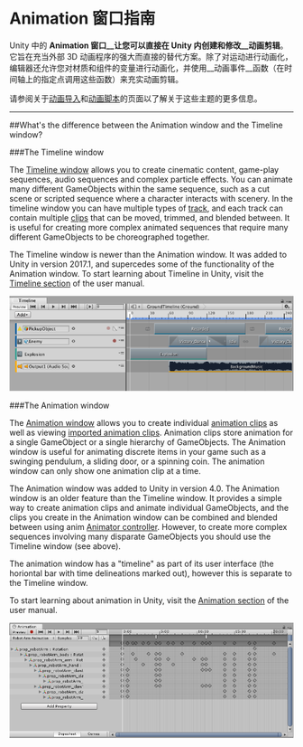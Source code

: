 Animation 窗口指南
=============================


Unity 中的 __Animation 窗口__让您可以直接在 Unity 内创建和修改__动画剪辑__。它旨在充当外部 3D 动画程序的强大而直接的替代方案。除了对运动进行动画化，编辑器还允许您对材质和组件的变量进行动画化，并使用__动画事件__函数（在时间轴上的指定点调用这些函数）来充实动画剪辑。

请参阅关于[动画导入](AnimationsImport.html)和[动画脚本](AnimationScripting.html)的页面以了解关于这些主题的更多信息。

---

##What's the difference between the Animation window and the Timeline window?


###The Timeline window

The [Timeline window](TimelineEditorWindow.html) allows you to create cinematic content, game-play sequences, audio sequences and complex particle effects. You can animate many different GameObjects within the same sequence, such as a cut scene or scripted sequence where a character interacts with scenery. In the timeline window you can have multiple types of [track](TimelineTrackList.html), and each track can contain multiple [clips](TimelineClipsView.html) that can be moved, trimmed, and blended between. It is useful for creating more complex animated sequences that require many different GameObjects to be choreographed together.

The Timeline window is newer than the Animation window. It was added to Unity in version 2017.1, and supercedes some of the functionality of the Animation window. To start learning about Timeline in Unity, visit the [Timeline section](TimelineSection.html) of the user manual.

![The Timeline window, showing many different types of clips arranged in the same sequence](../uploads/Main/timeline_cinematic_example.png)

###The Animation window

The [Animation window](AnimationEditorGuide.html) allows you to create individual [animation clips](animeditor-CreatingANewAnimationClip.html) as well as viewing [imported animation clips](AnimationsImport.html). Animation clips store animation for a single GameObject or a single hierarchy of GameObjects. The Animation window is useful for animating discrete items in your game such as a swinging pendulum, a sliding door, or a spinning coin. The animation window can only show one animation clip at a time.

The Animation window was added to Unity in version 4.0. The Animation window is an older feature than the Timeline window. It provides a simple way to create animation clips and animate individual GameObjects, and the clips you create in the Animation window can be combined and blended between using anim [Animator controller](Animator.html). However, to create more complex sequences involving many disparate GameObjects you should use the Timeline window (see above).

The animation window has a "timeline" as part of its user interface (the horiontal bar with time delineations marked out), however this is separate to the Timeline window.

To start learning about animation in Unity, visit the [Animation section](AnimationSection.html) of the user manual.

![The Animation window, shown in dopesheet mode, showing a hierarchy of objects (in this case, a robot arm with numerous moving parts) animated together in a single animation clip](../uploads/Main/AnimationEditorDopeSheetView.png)


 
